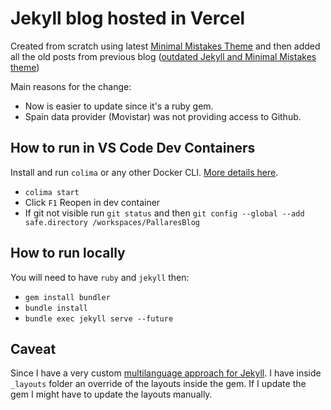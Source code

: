 # Jekyll blog hosted in Vercel

Created from scratch using latest [Minimal Mistakes Theme](https://mmistakes.github.io/minimal-mistakes/) and then added all the old posts from previous blog ([outdated Jekyll and Minimal Mistakes theme](https://github.com/jpallares/minimal-mistakes))

Main reasons for the change:

- Now is easier to update since it's a ruby gem.
- Spain data provider (Movistar) was not providing access to Github.

## How to run in VS Code Dev Containers

Install and run `colima` or any other Docker CLI. [More details here](https://juan.pallares.me/visual-studio-code-dev-container/#i-dont-have-docker-desktop-whale).
- `colima start`
- Click `F1` Reopen in dev container
- If git not visible run `git status` and then `git config --global --add safe.directory /workspaces/PallaresBlog`

## How to run locally

You will need to have `ruby` and `jekyll` then:

- `gem install bundler`
- `bundle install`
- `bundle exec jekyll serve --future`

## Caveat

Since I have a very custom [multilanguage approach for Jekyll](https://juan.pallares.me/configure-jekyll-multi-language-without-plugin/). I have inside `_layouts` folder an override of the layouts inside the gem. If I update the gem I might have to update the layouts manually.
